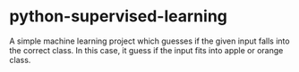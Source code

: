 # python-supervised-learning
A simple machine learning project which guesses if the given input falls into the correct class. In this case, it guess if the input fits into apple or orange class. 
